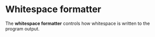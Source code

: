 # Whitespace formatter

The **whitespace formatter** controls how whitespace is written to the program output.